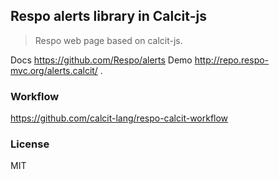
Respo alerts library in Calcit-js
----

> Respo web page based on calcit-js.

Docs https://github.com/Respo/alerts
Demo http://repo.respo-mvc.org/alerts.calcit/ .

### Workflow

https://github.com/calcit-lang/respo-calcit-workflow

### License

MIT
